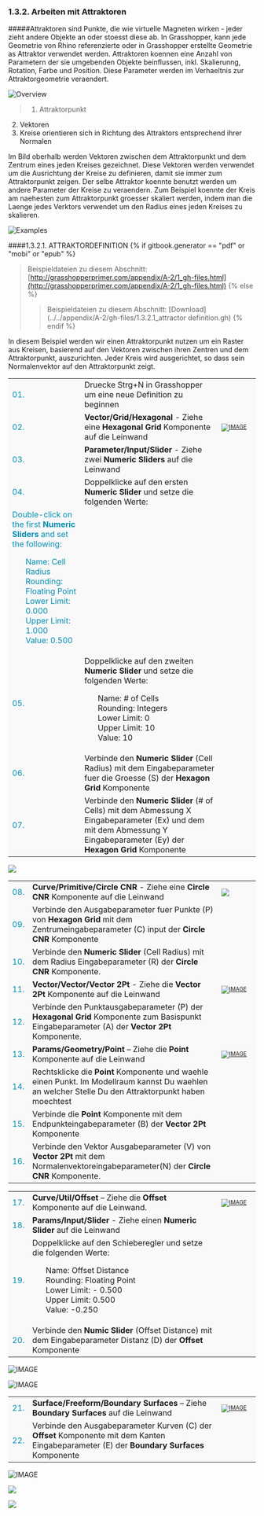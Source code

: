﻿<style>
td:nth-child(1) {color: #008DB2}
td:nth-child(3)	{font-size: 70%;width: 15%;}
td {background-color: #F9F9F9;}
thead {display: none}
</style>
### 1.3.2. Arbeiten mit Attraktoren

#####Attraktoren sind Punkte, die wie virtuelle Magneten wirken - jeder zieht andere Objekte an oder stoesst diese ab. In Grasshopper, kann jede Geometrie von Rhino referenzierte oder in Grasshopper erstellte Geometrie as Attraktor verwendet werden. Attraktoren koennen eine Anzahl von Parametern der sie umgebenden Objekte beinflussen, inkl. Skalierunng, Rotation, Farbe und  Position. Diese Parameter werden im Verhaeltnis zur Attraktorgeometrie veraendert.

![Overview](images/1-3-2/1-3-2_001-attractor-overview.png)
>1. Attraktorpunkt
2. Vektoren
3. Kreise orientieren sich in Richtung des Attraktors entsprechend ihrer Normalen

Im Bild oberhalb werden Vektoren zwischen dem Attraktorpunkt und dem Zentrum eines jeden Kreises gezeichnet. Diese Vektoren werden verwendet um die Ausrichtung der Kreise zu definieren, damit sie immer zum Attraktorpunkt zeigen. Der selbe Attraktor koennte benutzt werden um andere Parameter der Kreise zu veraendern. Zum Beispiel koennte der Kreis am naehesten zum Attraktorpunkt groesser skaliert werden, indem man die Laenge jedes Verktors verwendet um den Radius eines jeden Kreises zu skalieren.

![Examples](images/1-3-2/1-3-2_002-attractor-examples.png)

####1.3.2.1. ATTRAKTORDEFINITION
{% if gitbook.generator == "pdf" or "mobi" or "epub" %}
>Beispieldateien zu diesem Abschnitt: [http://grasshopperprimer.com/appendix/A-2/1_gh-files.html](http://grasshopperprimer.com/appendix/A-2/1_gh-files.html)
{% else %}
>>Beispieldateien zu diesem Abschnitt: [Download](../../appendix/A-2/gh-files/1.3.2.1_attractor definition.gh)
{% endif %}

In diesem Beispiel werden wir einen Attraktorpunkt nutzen um ein Raster aus Kreisen, basierend auf den Vektoren zwischen ihren Zentren und dem Attraktorpunkt, auszurichten. Jeder Kreis wird ausgerichtet, so dass sein Normalenvektor auf den Attraktorpunkt zeigt.

||||
|--|--|--|
|01.| Druecke Strg+N in Grasshopper um eine neue Definition zu beginnen||
|02.| **Vector/Grid/Hexagonal** -  Ziehe eine **Hexagonal Grid** Komponente auf die Leinwand|[![IMAGE](images/1-3-2/1-3-2_003-hex-grid-component.png)](../../appendix/A-1/0_index-of-components.html#VGHexGrid)|
|03.| **Parameter/Input/Slider** - Ziehe zwei **Numeric Sliders** auf die Leinwand||
|04.| Doppelklicke auf den ersten **Numeric Slider** und setze die folgenden Werte:
Double-click on the first **Numeric Sliders** and set the following:<ul>Name: Cell Radius<br>Rounding: Floating Point<br>Lower Limit: 0.000<br>Upper Limit: 1.000<br>Value: 0.500</ul>||
|05.| Doppelklicke auf den zweiten **Numeric Slider** und setze die folgenden Werte:<ul>Name: # of Cells<br>Rounding: Integers<br>Lower Limit: 0<br>Upper Limit: 10<br>Value: 10</ul>||
|06.| Verbinde den **Numeric Slider** (Cell Radius) mit dem Eingabeparameter fuer die Groesse (S) der **Hexagon Grid** Komponente||
|07.| Verbinde den **Numeric Slider** (# of Cells) mit dem Abmessung X Eingabeparameter (Ex) und dem mit dem Abmessung Y Eingabeparameter (Ey) der **Hexagon Grid** Komponente|||

![](images/1-3-2/1-3-2_004-definition1.png)

||||
|--|--|--|
|08.| **Curve/Primitive/Circle CNR** - Ziehe eine **Circle CNR** Komponente auf die Leinwand|[![](images/1-3-2/1-3-2_005-circle-CNR.png)](../../appendix/A-1/0_index-of-components.html#CPCirCNR)|
|09.| Verbinde den Ausgabeparameter fuer Punkte (P) von **Hexagon Grid** mit dem Zentrumeingabeparameter (C) input der **Circle CNR** Komponente||
|10.| Verbinde den **Numeric Slider** (Cell Radius) mit dem Radius Eingabeparameter (R) der **Circle CNR** Komponente.||
|11.| **Vector/Vector/Vector 2Pt** - Ziehe die **Vector 2Pt** Komponente auf die Leinwand|[![IMAGE](images/1-3-2/1-3-2_006-vector-2pt.png)](../../appendix/A-1/0_index-of-components.html#VVVec2Pt)|
|12.| Verbinde den Punktausgabeparameter (P) der **Hexagonal Grid** Komponente zum Basispunkt Eingabeparameter (A) der **Vector 2Pt** Komponente.||
|13.| **Params/Geometry/Point** – Ziehe die **Point** Komponente auf die Leinwand|[![IMAGE](images/1-3-2/1-3-2_007-point.png)](../../appendix/A-1/0_index-of-components.html#PGPt)|
|14.| Rechtsklicke die **Point** Komponente und waehle einen Punkt. Im Modellraum kannst Du waehlen an welcher Stelle Du den Attraktorpunkt haben moechtest||
|15.| Verbinde die **Point** Komponente mit dem Endpunkteingabeparameter (B) der **Vector 2Pt** Komponente||
|16.| Verbinde den Vektor Ausgabeparameter (V) von **Vector 2Pt** mit dem Normalenvektoreingabeparameter(N) der **Circle CNR** Komponente.|||

||||
|--|--|--|
|17.| **Curve/Util/Offset** – Ziehe die **Offset** Komponente auf die Leinwand.|[![IMAGE](images/1-3-2/1-3-2_009-offset.png)](../../appendix/A-1/0_index-of-components.html#CUOffset)|
|18.| **Params/Input/Slider** - Ziehe einen **Numeric Slider** auf die Leinwand||
|19.| Doppelklicke auf den Schieberegler und setze die folgenden Werte:<ul>Name: Offset Distance<br>Rounding: Floating Point<br>Lower Limit: - 0.500<br>Upper Limit: 0.500<br>Value: -0.250</ul>||
|20.| Verbinde den **Numic Slider** (Offset Distance) mit dem Eingabeparameter Distanz (D) der **Offset** Komponente|||

![IMAGE](images/1-3-2/1-3-2_010-definition3.png)

![IMAGE](images/1-3-2/1-3-2_011-output3.png)

||||
|--|--|--|
|21.| **Surface/Freeform/Boundary Surfaces** – Ziehe **Boundary Surfaces** auf die Leinwand|[![IMAGE](images/1-3-2/1-3-2_012-boundary-surface.png)](../../appendix/A-1/0_index-of-components.html#SFBoundary)|
|22.| Verbinde den Ausgabeparameter Kurven (C) der **Offset** Komponente mit dem Kanten Eingabeparameter (E) der **Boundary Surfaces** Komponente|||

![IMAGE](images/1-3-2/1-3-2_013-definition4.png)


![](images/1-3-2/1-3-2_014-small-examples.png)

![](images/1-3-2/1-3-2_015-large-example.png)
